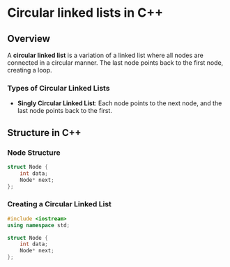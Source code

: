 # Circular linked lists in C++

## Overview

A **circular linked list** is a variation of a linked list where all nodes are connected in a circular manner. The last node points back to the first node, creating a loop.

### Types of Circular Linked Lists
- **Singly Circular Linked List**: Each node points to the next node, and the last node points back to the first.

## Structure in C++
### Node Structure
```cpp
struct Node {
    int data;
    Node* next;
};
```

### Creating a Circular Linked List
```cpp
#include <iostream>
using namespace std;

struct Node {
    int data;
    Node* next;
};


